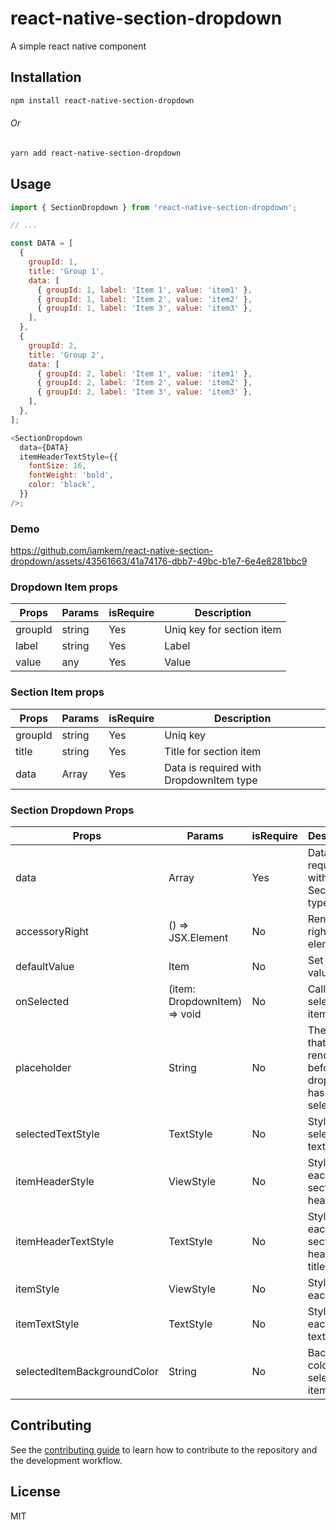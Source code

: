 # react-native-section-dropdown

A simple react native component

## Installation

```sh
npm install react-native-section-dropdown
```
###### Or

```sh
yarn add react-native-section-dropdown
```

## Usage

```js
import { SectionDropdown } from 'react-native-section-dropdown';

// ...

const DATA = [
  {
    groupId: 1,
    title: 'Group 1',
    data: [
      { groupId: 1, label: 'Item 1', value: 'item1' },
      { groupId: 1, label: 'Item 2', value: 'item2' },
      { groupId: 1, label: 'Item 3', value: 'item3' },
    ],
  },
  {
    groupId: 2,
    title: 'Group 2',
    data: [
      { groupId: 2, label: 'Item 1', value: 'item1' },
      { groupId: 2, label: 'Item 2', value: 'item2' },
      { groupId: 2, label: 'Item 3', value: 'item3' },
    ],
  },
];

<SectionDropdown
  data={DATA}
  itemHeaderTextStyle={{
    fontSize: 16,
    fontWeight: 'bold',
    color: 'black',
  }}
/>;
```
### Demo

https://github.com/iamkem/react-native-section-dropdown/assets/43561663/41a74176-dbb7-49bc-b1e7-6e4e8281bbc9

### Dropdown Item props

| Props   | Params | isRequire | Description               |
|---------|--------|-----------|---------------------------|
| groupId | string | Yes       | Uniq key for section item |
| label   | string | Yes       | Label                     |
| value   | any    | Yes       | Value                     |

### Section Item props

| Props   | Params | isRequire | Description                             |
|---------|--------|-----------|-----------------------------------------|
| groupId | string | Yes       | Uniq key                                |
| title   | string | Yes       | Title for section item                  |
| data    | Array  | Yes       | Data is required with DropdownItem type |

### Section Dropdown Props

| Props                       | Params                       | isRequire | Description                                                        |
|-----------------------------|------------------------------|-----------|--------------------------------------------------------------------|
| data                        | Array                        | Yes       | Data is required with SectionItem type                             |
| accessoryRight              | () => JSX.Element            | No        | Render of right element                                            |
| defaultValue                | Item                         | No        | Set default value                                                  |
| onSelected                  | (item: DropdownItem) => void | No        | Callback for selected item                                         |
| placeholder                 | String                       | No        | The string that will be rendered before dropdown has been selected |
| selectedTextStyle           | TextStyle                    | No        | Styling for selected text                                          |
| itemHeaderStyle             | ViewStyle                    | No        | Styling for each section header                                    |
| itemHeaderTextStyle         | TextStyle                    | No        | Styling for each section header text title                         |
| itemStyle                   | ViewStyle                    | No        | Styling for each item                                              |
| itemTextStyle               | TextStyle                    | No        | Styling for each item text                                         |
| selectedItemBackgroundColor | String                       | No        | Background color for selected item                                 |

## Contributing

See the [contributing guide](CONTRIBUTING.md) to learn how to contribute to the repository and the development workflow.

## License

MIT
